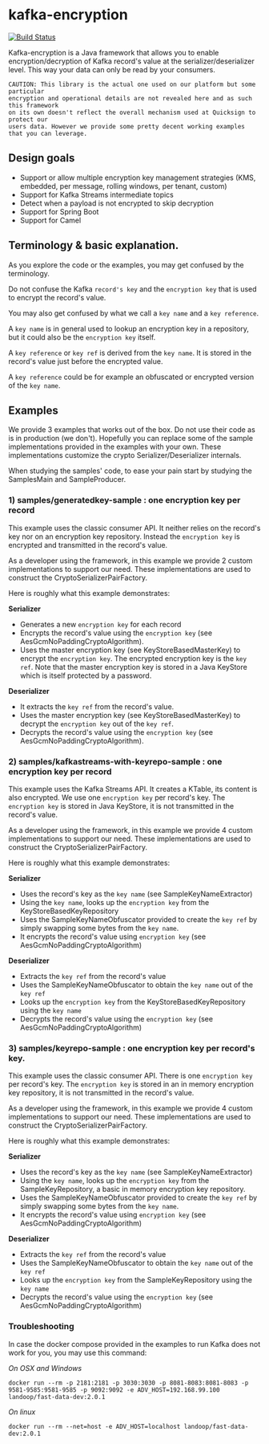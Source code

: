 # kafka-encryption

[![Build Status](https://travis-ci.com/QuickSign/kafka-encryption.svg?branch=master)](https://travis-ci.com/QuickSign/kafka-encryption)

Kafka-encryption is a Java framework that allows you to enable encryption/decryption of Kafka 
record's value at the serializer/deserializer level. This way your data can only be read by your
consumers.

    CAUTION: This library is the actual one used on our platform but some particular 
    encryption and operational details are not revealed here and as such this framework 
    on its own doesn't reflect the overall mechanism used at Quicksign to protect our 
    users data. However we provide some pretty decent working examples that you can leverage.

## Design goals

* Support or allow multiple encryption key management strategies (KMS, embedded, per message, rolling windows, per tenant, custom)
* Support for Kafka Streams intermediate topics
* Detect when a payload is not encrypted to skip decryption
* Support for Spring Boot
* Support for Camel

## Terminology & basic explanation.

As you explore the code or the examples, you may get confused by the terminology.

Do not confuse the Kafka `record's key` and the `encryption key` that is used to encrypt the record's value.

You may also get confused by what we call a `key name` and a `key reference`.

A `key name` is in general used to lookup an encryption key in a repository, but it could also be the `encryption key` itself. 

A `key reference` or `key ref` is derived from the `key name`. It is stored in the record's 
value just before the encrypted value.

A `key reference` could be for example an obfuscated or encrypted version of the `key name`.

## Examples

We provide 3 examples that works out of the box. Do not use their code as is in production (we don't).
Hopefully you can replace some of the sample implementations provided in the examples with your own.
These implementations customize the crypto Serializer/Deserializer internals. 

When studying the samples' code, to ease your pain start by studying the SamplesMain and SampleProducer.

### 1) samples/generatedkey-sample : one encryption key per record

This example uses the classic consumer API. It neither relies on the record's key nor on an encryption 
key repository. Instead the `encryption key` is encrypted and transmitted in the record's value. 

As a developer using the framework, in this example we provide 2 custom implementations to support our need.
These implementations are used to construct the CryptoSerializerPairFactory.

Here is roughly what this example demonstrates: 

__Serializer__

* Generates a new `encryption key` for each record
* Encrypts the record's value using the `encryption key` (see AesGcmNoPaddingCryptoAlgorithm).
* Uses the master encryption key (see KeyStoreBasedMasterKey) to encrypt the `encryption key`. The encrypted encryption key is the `key ref`. Note that the master encryption key is stored in a Java KeyStore which is itself protected by a password.

__Deserializer__

* It extracts the `key ref` from the record's value. 
* Uses the master encryption key (see KeyStoreBasedMasterKey) to decrypt the `encryption key` out of the `key ref`.
* Decrypts the record's value using the `encryption key` (see AesGcmNoPaddingCryptoAlgorithm).

### 2) samples/kafkastreams-with-keyrepo-sample : one encryption key per record

This example uses the Kafka Streams API. It creates a KTable, its content is also encrypted.
We use one `encryption key` per record's key.
The `encryption key` is stored in Java KeyStore, it is not transmitted in the record's value. 

As a developer using the framework, in this example we provide 4 custom implementations to support our need.
These implementations are used to construct the CryptoSerializerPairFactory.

Here is roughly what this example demonstrates: 

__Serializer__

* Uses the record's key as the `key name` (see SampleKeyNameExtractor)
* Using the `key name`, looks up the `encryption key` from the KeyStoreBasedKeyRepository  
* Uses the SampleKeyNameObfuscator provided to create the `key ref` by simply swapping some bytes from the `key name`.
* It encrypts the record's value using `encryption key` (see AesGcmNoPaddingCryptoAlgorithm)

__Deserializer__

* Extracts the `key ref` from the record's value
* Uses the SampleKeyNameObfuscator to obtain the `key name` out of the `key ref`
* Looks up the `encryption key` from the KeyStoreBasedKeyRepository using the `key name`   
* Decrypts the record's value using the `encryption key` (see AesGcmNoPaddingCryptoAlgorithm)


### 3) samples/keyrepo-sample : one encryption key per record's key.

This example uses the classic consumer API. There is one `encryption key` per record's key.
The `encryption key` is stored in an in memory encryption key repository, it is not transmitted in
the record's value. 

As a developer using the framework, in this example we provide 4 custom implementations to support our need.
These implementations are used to construct the CryptoSerializerPairFactory.

Here is roughly what this example demonstrates: 

__Serializer__

* Uses the record's key as the `key name` (see SampleKeyNameExtractor)
* Using the `key name`, looks up the `encryption key` from the SampleKeyRepository, a basic in memory encryption key repository.  
* Uses the SampleKeyNameObfuscator provided to create the `key ref` by simply swapping some bytes from the `key name`.
* It encrypts the record's value using `encryption key` (see AesGcmNoPaddingCryptoAlgorithm)

__Deserializer__

* Extracts the `key ref` from the record's value
* Uses the SampleKeyNameObfuscator to obtain the `key name` out of the `key ref`
* Looks up the `encryption key` from the SampleKeyRepository using the `key name`   
* Decrypts the record's value using the `encryption key` (see AesGcmNoPaddingCryptoAlgorithm)

### Troubleshooting

In case the docker compose provided in the examples to run Kafka does not work for you, you may use this command:

*On OSX and Windows*

    docker run --rm -p 2181:2181 -p 3030:3030 -p 8081-8083:8081-8083 -p 9581-9585:9581-9585 -p 9092:9092 -e ADV_HOST=192.168.99.100 landoop/fast-data-dev:2.0.1

*On linux*

    docker run --rm --net=host -e ADV_HOST=localhost landoop/fast-data-dev:2.0.1
